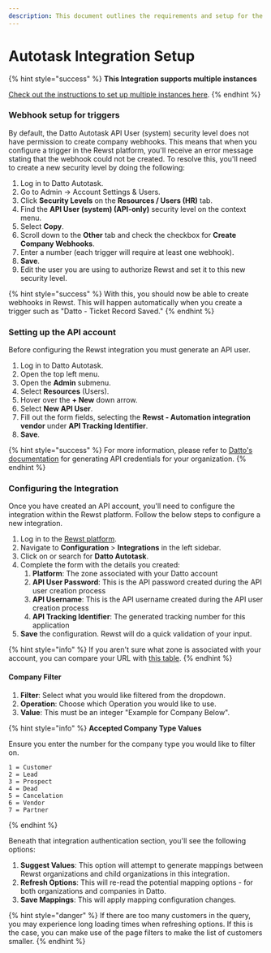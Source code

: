 ```yaml
---
description: This document outlines the requirements and setup for the Datto integration.
---
```


# Autotask Integration Setup

{% hint style="success" %}
**This Integration supports multiple instances**

[Check out the instructions to set up multiple instances here](../../general/multi-instance-integration/multi-instance-integration-setup.md).
{% endhint %}

### Webhook setup for triggers

By default, the Datto Autotask API User (system) security level does not have permission to create company webhooks. This means that when you configure a trigger in the Rewst platform, you'll receive an error message stating that the webhook could not be created. To resolve this, you'll need to create a new security level by doing the following:

1. Log in to Datto Autotask.
2. Go to Admin → Account Settings & Users.
3. Click **Security Levels** on the **Resources / Users (HR)** tab.
4. Find the **API User (system) (API-only)** security level on the context menu.
5. Select **Copy**.
6. Scroll down to the **Other** tab and check the checkbox for **Create Company Webhooks**.
7. Enter a number (each trigger will require at least one webhook).
8. **Save**.  &#x20;
9. Edit the user you are using to authorize Rewst and set it to this new security level.

{% hint style="success" %}
With this, you should now be able to create webhooks in Rewst. This will happen automatically when you create a trigger such as "Datto - Ticket Record Saved."
{% endhint %}

### Setting up the API account

Before configuring the Rewst integration you must generate an API user.&#x20;

1. Log in to Datto Autotask.
2. Open the top left menu.
3. Open the **Admin** submenu.
4. Select **Resources** (Users).
5. Hover over the **+ New** down arrow.
6. Select **New API User**.
7. Fill out the form fields, selecting the **Rewst - Automation integration vendor** under **API Tracking Identifier**.
8. **Save**.

{% hint style="success" %}
For more information, please refer to [Datto's documentation](https://ww1.autotask.net/help/Content/4_Admin/1CompanySettings_Users/ResourcesUsersHR/Resources/API_User_Add_Edit.htm?Highlight=Generating%20API%20Credentials) for generating API credentials for your organization.
{% endhint %}

### Configuring the Integration

Once you have created an API account, you'll need to configure the integration within the Rewst platform. Follow the below steps to configure a new integration.

1. Log in to the [Rewst platform](https://app.rewst.io/).
2. Navigate to **Configuration** > **Integrations** in the left sidebar.
3. Click on or search for **Datto Autotask**.
4. Complete the form with the details you created:
   1. **Platform**: The zone associated with your Datto account
   2. **API User Password**: This is the API password created during the API user creation process
   3. **API Username**: This is the API username created during the API user creation process
   4. **API Tracking Identifier**: The generated tracking number for this application
5. **Save** the configuration. Rewst will do a quick validation of your input.

{% hint style="info" %}
If you aren't sure what zone is associated with your account, you can compare your URL with [this table](https://www.autotask.net/help/DeveloperHelp/Content/APIs/REST/General_Topics/REST_Swagger_UI.htm).&#x20;
{% endhint %}

#### Company Filter

1. **Filter**: Select what you would like filtered from the dropdown.
2. **Operation**: Choose which Operation you would like to use.
3. **Value**: This must be an integer "Example for Company Below".

{% hint style="info" %}
**Accepted Company Type Values**

Ensure you enter the number for the company type you would like to filter on.

```
1 = Customer
2 = Lead
3 = Prospect
4 = Dead
5 = Cancelation
6 = Vendor
7 = Partner
```
{% endhint %}

Beneath that integration authentication section, you'll see the following options:

1. **Suggest Values**: This option will attempt to generate mappings between Rewst organizations and child organizations in this integration.
2. **Refresh Options**: This will re-read the potential mapping options - for both organizations and companies in Datto.
3. **Save Mappings**: This will apply mapping configuration changes.

{% hint style="danger" %}
If there are too many customers in the query, you may experience long loading times when refreshing options. If this is the case, you can make use of the page filters to make the list of customers smaller.&#x20;
{% endhint %}
